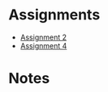 # Assignments

- [Assignment 2](assignments/assignment-2.md)
- [Assignment 4](assignments/assignment-4.md)

# Notes

